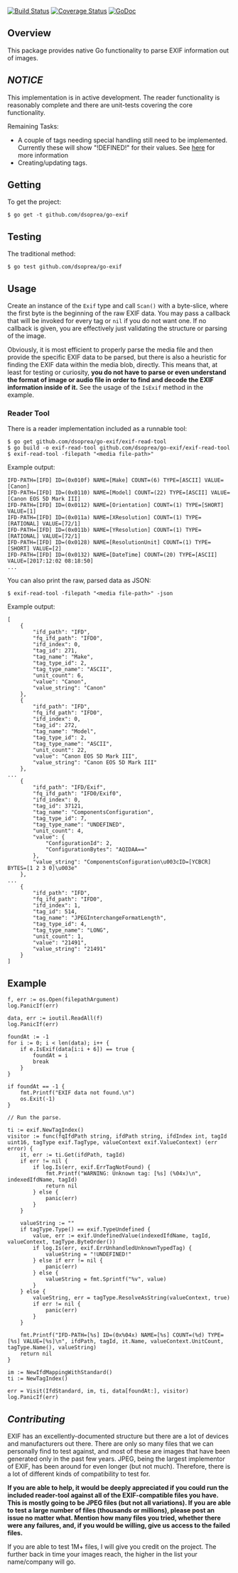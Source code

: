 [![Build Status](https://travis-ci.org/dsoprea/go-exif.svg?branch=master)](https://travis-ci.org/dsoprea/go-exif)
[![Coverage Status](https://coveralls.io/repos/github/dsoprea/go-exif/badge.svg?branch=master)](https://coveralls.io/github/dsoprea/go-exif?branch=master)
[![GoDoc](https://godoc.org/github.com/dsoprea/go-exif?status.svg)](https://godoc.org/github.com/dsoprea/go-exif)

## Overview

This package provides native Go functionality to parse EXIF information out of images.


## *NOTICE*

This implementation is in active development. The reader functionality is reasonably complete and there are unit-tests covering the core functionality.

Remaining Tasks:

- A couple of tags needing special handling still need to be implemented. Currently these will show "!DEFINED!" for their values. See [here](type.go#L688) for more information
- Creating/updating tags.


## Getting

To get the project:

```
$ go get -t github.com/dsoprea/go-exif
```


## Testing

The traditional method:

```
$ go test github.com/dsoprea/go-exif
```


## Usage

Create an instance of the `Exif` type and call `Scan()` with a byte-slice, where the first byte is the beginning of the raw EXIF data. You may pass a callback that will be invoked for every tag or `nil` if you do not want one. If no callback is given, you are effectively just validating the structure or parsing of the image.

Obviously, it is most efficient to properly parse the media file and then provide the specific EXIF data to be parsed, but there is also a heuristic for finding the EXIF data within the media blob, directly. This means that, at least for testing or curiosity, **you do not have to parse or even understand the format of image or audio file in order to find and decode the EXIF information inside of it.** See the usage of the `IsExif` method in the example.


### Reader Tool

There is a reader implementation included as a runnable tool:

```
$ go get github.com/dsoprea/go-exif/exif-read-tool
$ go build -o exif-read-tool github.com/dsoprea/go-exif/exif-read-tool
$ exif-read-tool -filepath "<media file-path>"
```

Example output:

```
IFD-PATH=[IFD] ID=(0x010f) NAME=[Make] COUNT=(6) TYPE=[ASCII] VALUE=[Canon]
IFD-PATH=[IFD] ID=(0x0110) NAME=[Model] COUNT=(22) TYPE=[ASCII] VALUE=[Canon EOS 5D Mark III]
IFD-PATH=[IFD] ID=(0x0112) NAME=[Orientation] COUNT=(1) TYPE=[SHORT] VALUE=[1]
IFD-PATH=[IFD] ID=(0x011a) NAME=[XResolution] COUNT=(1) TYPE=[RATIONAL] VALUE=[72/1]
IFD-PATH=[IFD] ID=(0x011b) NAME=[YResolution] COUNT=(1) TYPE=[RATIONAL] VALUE=[72/1]
IFD-PATH=[IFD] ID=(0x0128) NAME=[ResolutionUnit] COUNT=(1) TYPE=[SHORT] VALUE=[2]
IFD-PATH=[IFD] ID=(0x0132) NAME=[DateTime] COUNT=(20) TYPE=[ASCII] VALUE=[2017:12:02 08:18:50]
...
```

You can also print the raw, parsed data as JSON:

```
$ exif-read-tool -filepath "<media file-path>" -json
```

Example output:

```
[
    {
        "ifd_path": "IFD",
        "fq_ifd_path": "IFD0",
        "ifd_index": 0,
        "tag_id": 271,
        "tag_name": "Make",
        "tag_type_id": 2,
        "tag_type_name": "ASCII",
        "unit_count": 6,
        "value": "Canon",
        "value_string": "Canon"
    },
    {
        "ifd_path": "IFD",
        "fq_ifd_path": "IFD0",
        "ifd_index": 0,
        "tag_id": 272,
        "tag_name": "Model",
        "tag_type_id": 2,
        "tag_type_name": "ASCII",
        "unit_count": 22,
        "value": "Canon EOS 5D Mark III",
        "value_string": "Canon EOS 5D Mark III"
    },
...
    {
        "ifd_path": "IFD/Exif",
        "fq_ifd_path": "IFD0/Exif0",
        "ifd_index": 0,
        "tag_id": 37121,
        "tag_name": "ComponentsConfiguration",
        "tag_type_id": 7,
        "tag_type_name": "UNDEFINED",
        "unit_count": 4,
        "value": {
            "ConfigurationId": 2,
            "ConfigurationBytes": "AQIDAA=="
        },
        "value_string": "ComponentsConfiguration\u003cID=[YCBCR] BYTES=[1 2 3 0]\u003e"
    },
...
    {
        "ifd_path": "IFD",
        "fq_ifd_path": "IFD0",
        "ifd_index": 1,
        "tag_id": 514,
        "tag_name": "JPEGInterchangeFormatLength",
        "tag_type_id": 4,
        "tag_type_name": "LONG",
        "unit_count": 1,
        "value": "21491",
        "value_string": "21491"
    }
]
```


## Example

```
f, err := os.Open(filepathArgument)
log.PanicIf(err)

data, err := ioutil.ReadAll(f)
log.PanicIf(err)

foundAt := -1
for i := 0; i < len(data); i++ {
    if e.IsExif(data[i:i + 6]) == true {
        foundAt = i
        break
    }
}

if foundAt == -1 {
    fmt.Printf("EXIF data not found.\n")
    os.Exit(-1)
}

// Run the parse.

ti := exif.NewTagIndex()
visitor := func(fqIfdPath string, ifdPath string, ifdIndex int, tagId uint16, tagType exif.TagType, valueContext exif.ValueContext) (err error) {
    it, err := ti.Get(ifdPath, tagId)
    if err != nil {
        if log.Is(err, exif.ErrTagNotFound) {
            fmt.Printf("WARNING: Unknown tag: [%s] (%04x)\n", indexedIfdName, tagId)
            return nil
        } else {
            panic(err)
        }
    }

    valueString := ""
    if tagType.Type() == exif.TypeUndefined {
        value, err := exif.UndefinedValue(indexedIfdName, tagId, valueContext, tagType.ByteOrder())
        if log.Is(err, exif.ErrUnhandledUnknownTypedTag) {
            valueString = "!UNDEFINED!"
        } else if err != nil {
            panic(err)
        } else {
            valueString = fmt.Sprintf("%v", value)
        }
    } else {
        valueString, err = tagType.ResolveAsString(valueContext, true)
        if err != nil {
            panic(err)
        }
    }

    fmt.Printf("IFD-PATH=[%s] ID=(0x%04x) NAME=[%s] COUNT=(%d) TYPE=[%s] VALUE=[%s]\n", ifdPath, tagId, it.Name, valueContext.UnitCount, tagType.Name(), valueString)
    return nil
}

im := NewIfdMappingWithStandard()
ti := NewTagIndex()

err = Visit(IfdStandard, im, ti, data[foundAt:], visitor)
log.PanicIf(err)
```


## *Contributing*

EXIF has an excellently-documented structure but there are a lot of devices and manufacturers out there. There are only so many files that we can personally find to test against, and most of these are images that have been generated only in the past few years. JPEG, being the largest implementor of EXIF, has been around for even longer (but not much). Therefore, there is a lot of different kinds of compatibility to test for.

**If you are able to help, it would be deeply appreciated if you could run the included reader-tool against all of the EXIF-compatible files you have. This is mostly going to be JPEG files (but not all variations). If you are able to test a large number of files (thousands or millions), please post an issue no matter what. Mention how many files you tried, whether there were any failures, and, if you would be willing, give us access to the failed files.**

If you are able to test 1M+ files, I will give you credit on the project. The further back in time your images reach, the higher in the list your name/company will go.
